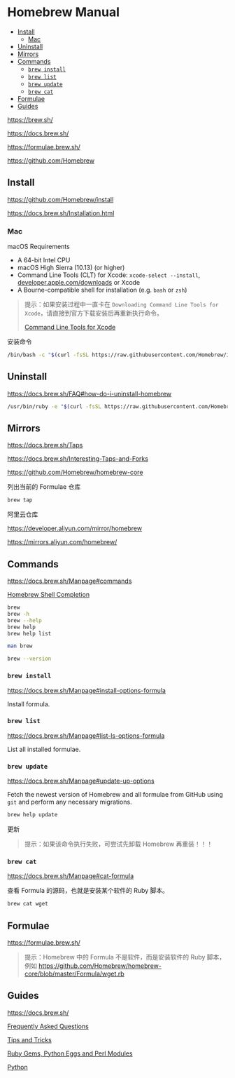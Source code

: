 <!-- omit in toc -->
# Homebrew Manual

- [Install](#install)
  - [Mac](#mac)
- [Uninstall](#uninstall)
- [Mirrors](#mirrors)
- [Commands](#commands)
  - [`brew install`](#brew-install)
  - [`brew list`](#brew-list)
  - [`brew update`](#brew-update)
  - [`brew cat`](#brew-cat)
- [Formulae](#formulae)
- [Guides](#guides)

<https://brew.sh/>

<https://docs.brew.sh/>

<https://formulae.brew.sh/>

<https://github.com/Homebrew>

## Install

<https://github.com/Homebrew/install>

<https://docs.brew.sh/Installation.html>

### Mac

macOS Requirements

- A 64-bit Intel CPU
- macOS High Sierra (10.13) (or higher)
- Command Line Tools (CLT) for Xcode: `xcode-select --install`, [developer.apple.com/downloads](https://developer.apple.com/downloads) or Xcode
- A Bourne-compatible shell for installation (e.g. `bash` or `zsh`)

> 提示：如果安装过程中一直卡在 `Downloading Command Line Tools for Xcode`，请直接到官方下载安装后再重新执行命令。
>
> [Command Line Tools for Xcode](https://developer.apple.com/download/more/?=Command%20Line%20Tools%20for%20Xcode)

安装命令

```bash
/bin/bash -c "$(curl -fsSL https://raw.githubusercontent.com/Homebrew/install/master/install.sh)"
```

## Uninstall

<https://docs.brew.sh/FAQ#how-do-i-uninstall-homebrew>

```bash
/usr/bin/ruby -e "$(curl -fsSL https://raw.githubusercontent.com/Homebrew/install/master/uninstall)"
```

## Mirrors

<https://docs.brew.sh/Taps>

<https://docs.brew.sh/Interesting-Taps-and-Forks>

<https://github.com/Homebrew/homebrew-core>

列出当前的 Formulae 仓库

```bash
brew tap
```

阿里云仓库

<https://developer.aliyun.com/mirror/homebrew>

<https://mirrors.aliyun.com/homebrew/>

## Commands

<https://docs.brew.sh/Manpage#commands>

[Homebrew Shell Completion](https://docs.brew.sh/Shell-Completion)

```bash
brew
brew -h
brew --help
brew help
brew help list
```

```bash
man brew
```

```bash
brew --version
```

### `brew install`

<https://docs.brew.sh/Manpage#install-options-formula>

Install formula.

### `brew list`

<https://docs.brew.sh/Manpage#list-ls-options-formula>

List all installed formulae.

### `brew update`

<https://docs.brew.sh/Manpage#update-up-options>

Fetch the newest version of Homebrew and all formulae from GitHub using `git` and perform any necessary migrations.

```bash
brew help update
```

更新

> 提示：如果该命令执行失败，可尝试先卸载 Homebrew 再重装！！！

### `brew cat`

<https://docs.brew.sh/Manpage#cat-formula>

查看 Formula 的源码，也就是安装某个软件的 Ruby 脚本。

```bash
brew cat wget
```

## Formulae

<https://formulae.brew.sh/>

> 提示：Homebrew 中的 Formula 不是软件，而是安装软件的 Ruby 脚本，例如 <https://github.com/Homebrew/homebrew-core/blob/master/Formula/wget.rb>

## Guides

<https://docs.brew.sh/>

[Frequently Asked Questions](https://docs.brew.sh/FAQ)

[Tips and Tricks](https://docs.brew.sh/Tips-N'-Tricks)

[Ruby Gems, Python Eggs and Perl Modules](https://docs.brew.sh/Gems,-Eggs-and-Perl-Modules)

[Python](https://docs.brew.sh/Homebrew-and-Python)
